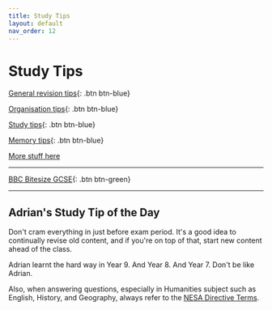 ```yaml
---
title: Study Tips
layout: default
nav_order: 12
---
```


# Study Tips

[General revision tips](https://www.bbc.co.uk/bitesize/guides/z7jxkmn/revision/1){: .btn btn-blue}

[Organisation tips](https://www.bbc.co.uk/bitesize/articles/z83cqhv){: .btn btn-blue}

[Study tips](https://www.bbc.co.uk/bitesize/articles/zgc3w6f){: .btn btn-blue}

[Memory tips](https://www.bbc.co.uk/bitesize/articles/z6pv3k7){: .btn btn-blue}

[More stuff here](https://www.nidirect.gov.uk/articles/revision-tips-getting-organised)

***

[BBC Bitesize GCSE](https://www.bbc.co.uk/bitesize/levels/z98jmp3){: .btn btn-green}

***

## Adrian's Study Tip of the Day

Don't cram everything in just before exam period. It's a good idea to continually revise old content, and if you're on top of that, start new content ahead of the class.

Adrian learnt the hard way in Year 9. And Year 8. And Year 7. Don't be like Adrian.

Also, when answering questions, especially in Humanities subject such as English, History, and Geography, always refer to the [NESA Directive Terms](nesa.html).


